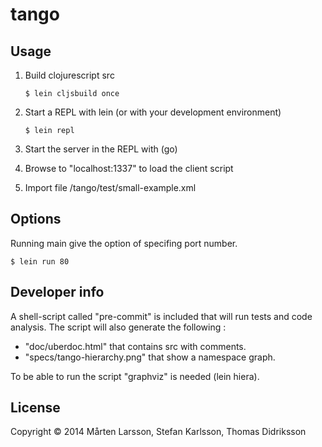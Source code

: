 # tango

## Usage

1. Build clojurescript src
   
   ```
   $ lein cljsbuild once
   ```

2. Start a REPL with lein (or with your development environment)
   
   ```
   $ lein repl
   ```	

3. Start the server in the REPL with (go)

4. Browse to "localhost:1337" to load the client script

5. Import file /tango/test/small-example.xml

## Options

Running main give the option of specifing port number.
   
   ```
   $ lein run 80
   ```

## Developer info

A shell-script called "pre-commit" is included that will run tests and code analysis. The script will also generate the following :
 - "doc/uberdoc.html" that contains src with comments.
 - "specs/tango-hierarchy.png" that show a namespace graph.

To be able to run the script "graphviz" is needed (lein hiera).

## License

Copyright © 2014 Mårten Larsson, Stefan Karlsson, Thomas Didriksson

